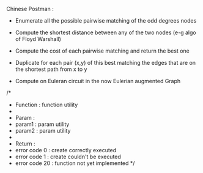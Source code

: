 Chinese Postman :

- Enumerate all the possible pairwise matching of the odd degrees nodes
 
- Compute the shortest distance between any of the two nodes (e-g algo of Floyd Warshall)
 
- Compute the cost of each pairwise matching and return the best one
 
- Duplicate for each pair (x,y) of this best matching the edges that are on the shortest path from x to y
 
- Compute on Euleran circuit in the now Eulerian augmented Graph


/*
 * Function : function utility
 *
 * Param :
 *  param1 : param utility
 *  param2 : param utility
 *
 * Return :
 *  error code 0 : create correctly executed
 *  error code 1 : create couldn't be executed
 *  error code 20 : function not yet implemented
 */
